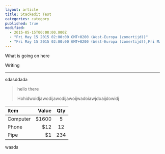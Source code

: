 ```yaml
---
layout: article
title: Stackedit Test
categories: category
published: true
modified: 
  - 2015-05-15T00:00:00.000Z
  - "Fri May 15 2015 02:00:00 GMT+0200 (West-Europa (zomertijd))"
  - "Fri May 15 2015 02:00:00 GMT+0200 (West-Europa (zomertijd)),Fri May 15 2015 02:00:00 GMT+0200 (West-Europa (zomertijd))"
---
```




What is going on here

Writing 

----------
sdasddada

> hello there
> 
> Hohidwoidjawodijawodijawoijwadoiawjdoaijdowidj

| Item     | Value | Qty   |
| :------- | ----: | :---: |
| Computer | $1600 |  5    |
| Phone    | $12   |  12   |
| Pipe     | $1    |  234  |

wasda
